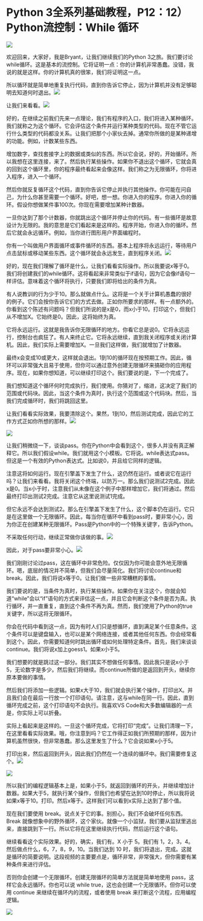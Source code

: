 # Python 3全系列基础教程，P12：12）Python流控制：While 循环 

![](img/84eadd930b0b3e75c98ca900a0885b35_0.png)

欢迎回来，大家好，我是Bryant，让我们继续我们的Python 3之旅。我们要讨论while循环。这是基本的流控制。它将证明一点：你的计算机非常愚蠢。没错，我说的就是这样。你的计算机真的很笨，我们将证明这一点。

所以循环就是简单地重复执行代码，直到你告诉它停止，因为计算机并没有足够聪明去知道何时退出。![](img/84eadd930b0b3e75c98ca900a0885b35_2.png)

让我们来看看。![](img/84eadd930b0b3e75c98ca900a0885b35_4.png)

好的，在继续之前我们先来一点理论，我们有程序的入口，我们将进入某种循环。我们就称之为这个循环。它会评估这个条件并运行某种类型的代码。现在不管它运行什么类型的代码都没关系。让我们把那个小家伙去掉。通常你所做的是某种递增的功能。例如，计数某些东西。

增加数字，查找套接字上的数据或类似的东西。所以它会说，好的，开始循环。所以我想在这里连接，来了。然后执行某些操作。如果你不退出这个循环，它就会真的回到这个循环里，你的程序最终看起来会像这样。我们称之为无限循环，你将进入程序，进入一个循环。

然后你就反复循环这个代码，直到你告诉它停止并执行其他操作。你可能在问自己，为什么你甚至需要一个循环。好吧，想一想。你进入你的程序。你进入你的循环。假设你想做某件事100次。你现在需要增加某种计数器。

一旦你达到了那个计数器，你就跳出这个循环并停止你的代码。有一些循环是故意设计为无限的。我的意思是它们看起来是这样的。程序开始，你进入你的循环。然后它就会永远循环。例如，当你进行图形用户界面编程时。

你有一个叫做用户界面循环或事件循环的东西。基本上程序将永远运行，等待用户点击鼠标或移动某些东西。这个循环就会永远发生，直到程序关闭。![](img/84eadd930b0b3e75c98ca900a0885b35_6.png)

好的，现在我们理解了循环是什么，让我们看看实际操作。所以我要说x等于0。我们将创建我们的while循环。这将看起来非常类似于if语句，因为它会像if语句一样评估。意味着这个循环将执行，只要我们即将给出的条件为真。

有人说教训的行为少于10。那么就做点什么。这将是一个关于计算机愚蠢的很好的例子。它们会按你告诉它们的方式去做。正如你所要求的那样。有一点额外的。你看到这个陈述有问题吗？但我们所说的是x是0，而x小于10。打印这个，但我们从不增加X。它始终是0。因此，这将始终为真。

它将永远运行。这就是我告诉你无限循环的地方。你看它总是说0。它将永远运行，控制台也疯狂了。有人来终止它。它将永远继续，直到我关闭程序或关闭计算机。因此，我们实际上需要增加X。一旦我们这样做，我们就增加了计数器。

最终x会变成10或更大，这样就会退出。1到10的循环现在按预期工作。因此，循环可以非常强大且易于使用，但你可以通过意外创建无限循环来搞砸你的应用程序。现在，如果你想知道，可以继续打印这个。我们要说的是，下一个完成了。

我们想知道这个循环何时完成执行，我们使用。你猜对了，缩进，这决定了我们的范围或代码块。因此，当这个条件为真时，执行这个范围或这个代码块。然后，当我们完成循环时，我们将跳回这里。

让我们看看实际效果，我要清除这个。果然，1到10，然后测试完成，因此它的工作方式正如你所想的那样。![](img/84eadd930b0b3e75c98ca900a0885b35_8.png)

![](img/84eadd930b0b3e75c98ca900a0885b35_9.png)

让我们稍微绕一下，谈谈pass。你在Python中会看到这个，很多人并没有真正解释它。所以我们假设while。我们就用这个小模板。它将说。while表达式pass。但这是一个有效的Python表达式。比如说0，并且给它同样的逻辑。

注意这将如何运行。现在引擎盖下发生了什么，这仍然在运行。或者说它在运行吗？让我们来看看。我将关闭这个终端，以防万一。那么我们说测试2完成。因此x是0。当x小于时，注意我们从未像在这个例子中那样增加它，我们将通过。然后最终打印出测试2完成。注意它从这里说测试1完成。

但它永远不会达到测试2。那么在引擎盖下发生了什么，这个脚本仍在运行。它只是在这里做一个无限循环。因此，每当你在循环中看到pass时，要非常小心，因为你正在创建某种无限循环。Pass是Python中的一个特殊关键字，告诉Python。

不采取任何行动，继续正常做你该做的事。![](img/84eadd930b0b3e75c98ca900a0885b35_11.png)

因此，对于pass要非常小心。![](img/84eadd930b0b3e75c98ca900a0885b35_13.png)

我们刚刚讨论过pass，这在循环中非常危险。仅仅因为你可能会意外地无限循环。嗯，底层的情况并不简单，但我们会尽量简化。我们将讨论continue和break。因此，我们将说x等于0。让我们做一些非常糟糕的事情。

我们要说的是，当条件为真时，执行某些操作。如果你在关注这个，你就会知道“while”会以“if”语句的方式来评估这一点，并且它会判断这个条件是否为真。执行循环，并一直重复，直到这个条件不再为真。然而，我们使用了Python的true关键字，所以这将无限循环。

你会在代码中看到这一点，因为有时人们只是想循环，直到满足某个任意条件。这个条件可以是键盘输入，也可以是某个网络连接，或者其他任何东西。你会经常看到这个。因此，你需要知道何时跳出循环或如何处理特定条件。首先，我们来谈谈continue。我们将说x加上goess1。如果x小于5。

我们想要的就是跳过这一部分。我们其实不想做任何事情。因此我只是说x小于5，无论数字是多少。然后我们将继续。而continue所做的是返回到开头，继续你原本要做的事情。

然后我们将添加一些逻辑。如果x大于10，我们就会执行某个操作，打印出X。并且我们会在最后一行放一个打印语句。请注意，这与while在同一行。因此，直到循环完成之前，这个打印语句不会执行。我喜欢VS Code和大多数编辑器的一点是，你实际上可以折叠。

实际上看起来是这样的。一旦这个循环完成，它将打印“完成”。让我们清理一下，在这里看看实际效果。哦，你注意到吗？它工作得正如我们所预期的那样，因为计算机虽然很快，但非常愚蠢。那么这里发生了什么？它会说如果x小于5。

打印出来，然后返回到开头，因此我们仍然在一个连续的循环中。我们需要修复这个。![](img/84eadd930b0b3e75c98ca900a0885b35_15.png)

![](img/84eadd930b0b3e75c98ca900a0885b35_16.png)

所以我们的编程逻辑基本上是，如果小于5，就返回到循环的开头，并继续增加计数器。如果大于5，就执行某个操作，但我们也希望在达到10时停止，所以我将说如果x等于10。打印。然后x等于。这样我们可以看到x实际上达到了那个值。

现在我们要使用 break。说点关于它的事。别担心，我们不会破坏任何东西。Break 就像想象中的野外循环，这个家伙。就像一个小监狱，我们要从监狱里逃出来，直接跳到下一行。所以它将在这里继续执行代码，然后运行这个语句。

继续看看这个实际效果。好的，确实，我们有。X 小于 5。我们有 1，2，3，4。然后做点什么，6，7，8，9，10。当我们达到 10 时，我们将退出，完成。这就是循环的简要说明。这段视频的主要要点是，循环非常，非常强大，但你需要有某种条件来进行评估。

否则你会创建一个无限循环。创建无限循环的简单方法就是简单地使用 pass，这样它会永远循环。你也可以说 while true，这也会创建一个无限循环。但你可以使用 continue 来继续在循环内的流程，或者使用 break 来打断这个流程，应用编程逻辑。

![](img/84eadd930b0b3e75c98ca900a0885b35_18.png)
